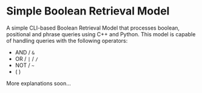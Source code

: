 # Simple Boolean Retrieval Model

A simple CLI-based Boolean Retrieval Model that processes boolean, positional and phrase queries using C++ and Python. This model is capable of handling queries with the following operators:
- AND / ``&``
- OR / ``|`` / ``/``
- NOT / ``~``
- ( )

More explanations soon...

